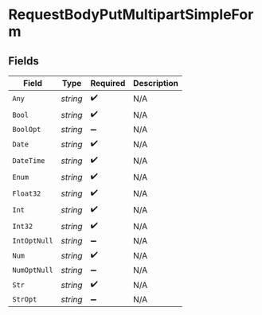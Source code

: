 # RequestBodyPutMultipartSimpleForm


## Fields

| Field              | Type               | Required           | Description        |
| ------------------ | ------------------ | ------------------ | ------------------ |
| `Any`              | *string*           | :heavy_check_mark: | N/A                |
| `Bool`             | *string*           | :heavy_check_mark: | N/A                |
| `BoolOpt`          | *string*           | :heavy_minus_sign: | N/A                |
| `Date`             | *string*           | :heavy_check_mark: | N/A                |
| `DateTime`         | *string*           | :heavy_check_mark: | N/A                |
| `Enum`             | *string*           | :heavy_check_mark: | N/A                |
| `Float32`          | *string*           | :heavy_check_mark: | N/A                |
| `Int`              | *string*           | :heavy_check_mark: | N/A                |
| `Int32`            | *string*           | :heavy_check_mark: | N/A                |
| `IntOptNull`       | *string*           | :heavy_minus_sign: | N/A                |
| `Num`              | *string*           | :heavy_check_mark: | N/A                |
| `NumOptNull`       | *string*           | :heavy_minus_sign: | N/A                |
| `Str`              | *string*           | :heavy_check_mark: | N/A                |
| `StrOpt`           | *string*           | :heavy_minus_sign: | N/A                |